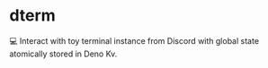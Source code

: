 # dterm
💻 Interact with toy terminal instance from Discord with global state atomically stored in Deno Kv. 
